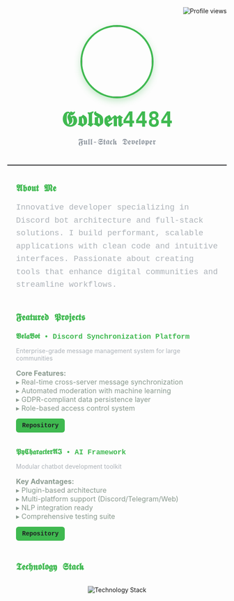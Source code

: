 <div align="right" style="margin-bottom: 24px;">
  <img src="https://komarev.com/ghpvc/?username=Golden4484&style=for-the-badge&labelColor=1f2023&color=9e9e9e&label=𝔳𝔦𝔢𝔴𝔰" alt="Profile views" />
</div>

<div align="center" style="padding: 0 20px;">
  <img src="https://avatars.githubusercontent.com/u/125841328?v=4" width="160" 
    style="border-radius: 50%; border: 4px solid #3fb950; box-shadow: 0 6px 16px rgba(63, 185, 80, 0.3);" />
  <h1 style="margin: 20px 0 12px; font-family: 'UnifrakturCook', cursive, monospace; font-size: 3rem; color: #3fb950;">
    𝕲𝖔𝖑𝖉𝖊𝖓4484
  </h1>
  <p style="margin: 0; color: #8a929b; font-size: 1.2rem; font-family: 'Courier New', monospace;">
    𝕱𝖚𝖑𝖑-𝕾𝖙𝖆𝖈𝖐 𝕯𝖊𝖛𝖊𝖑𝖔𝖕𝖊𝖗
  </p>
</div>

<hr style="margin: 40px 0; border: none; border-top: 1px solid #2e2f33;" />

<section style="max-width: 700px; margin: auto; padding: 0 20px;">
  <h2 style="font-family: 'UnifrakturMaguntia', cursive, monospace; font-weight: 700; color: #3fb950; margin-bottom: 16px;">
    𝕬𝖇𝖔𝖚𝖙 𝕸𝖊
  </h2>
  <p style="color: #adb3b9; line-height: 1.6; font-size: 1.15rem; font-family: 'Courier New', monospace;">
    Innovative developer specializing in Discord bot architecture and full-stack solutions. I build performant, scalable applications with clean code and intuitive interfaces. Passionate about creating tools that enhance digital communities and streamline workflows.
  </p>

  <h2 style="font-family: 'UnifrakturMaguntia', cursive, monospace; font-weight: 700; color: #3fb950; margin: 48px 0 16px;">
    𝕱𝖊𝖆𝖙𝖚𝖗𝖊𝖉 𝕻𝖗𝖔𝖏𝖊𝖈𝖙𝖘
  </h2>

  <article style="margin-bottom: 36px;">
    <h3 style="font-family: 'Courier New', monospace; color: #3fb950; margin-bottom: 10px;">
      𝖁𝖊𝖑𝖆𝕭𝖔𝖙 • Discord Synchronization Platform
    </h3>
    <p style="color: #adb3b9; margin-bottom: 10px;">
      Enterprise-grade message management system for large communities
    </p>
    <p style="color: #8a9a8f; font-size: 1rem; margin-bottom: 12px;">
      <strong>Core Features:</strong><br>
      ▸ Real-time cross-server message synchronization<br>
      ▸ Automated moderation with machine learning<br>
      ▸ GDPR-compliant data persistence layer<br>
      ▸ Role-based access control system
    </p>
    <p>
      <a href="https://github.com/Golden4484/VelaBot" style="display: inline-block; padding: 8px 14px; background-color: #3fb950; color: #1f2023; font-weight: 700; text-decoration: none; border-radius: 6px; font-family: 'Courier New', monospace; transition: background-color 0.3s;">
        Repository
      </a>
    </p>
  </article>

  <article>
    <h3 style="font-family: 'Courier New', monospace; color: #3fb950; margin-bottom: 10px;">
      𝕻𝖞𝕮𝖍𝖆𝖗𝖆𝖈𝖙𝖊𝖗𝕬𝕴 • AI Framework
    </h3>
    <p style="color: #adb3b9; margin-bottom: 10px;">
      Modular chatbot development toolkit
    </p>
    <p style="color: #8a9a8f; font-size: 1rem; margin-bottom: 12px;">
      <strong>Key Advantages:</strong><br>
      ▸ Plugin-based architecture<br>
      ▸ Multi-platform support (Discord/Telegram/Web)<br>
      ▸ NLP integration ready<br>
      ▸ Comprehensive testing suite
    </p>
    <p>
      <a href="https://github.com/Golden4484/PyCharacterAI" style="display: inline-block; padding: 8px 14px; background-color: #3fb950; color: #1f2023; font-weight: 700; text-decoration: none; border-radius: 6px; font-family: 'Courier New', monospace; transition: background-color 0.3s;">
        Repository
      </a>
    </p>
  </article>

  <h2 style="font-family: 'UnifrakturMaguntia', cursive, monospace; font-weight: 700; color: #3fb950; margin: 48px 0 16px;">
    𝕿𝖊𝖈𝖍𝖓𝖔𝖑𝖔𝖌𝖞 𝕾𝖙𝖆𝖈𝖐
  </h2>
  <div align="center" style="margin: 32px 0;">
    <img src="https://skillicons.dev/icons?i=python,typescript,nodejs,django,flask,fastapi,postgres,mongodb,redis,docker,kubernetes,aws,gcp,azure,git,github,actions,linux,nginx,grafana,prometheus" alt="Technology Stack" style="filter: grayscale(30%) brightness(90%);" />
  </div>
</section>
